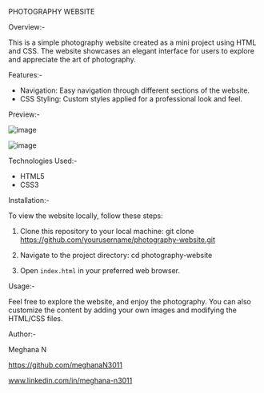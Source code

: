 PHOTOGRAPHY WEBSITE

Overview:-

This is a simple photography website created as a mini project using HTML and CSS. The website showcases an elegant interface for users to explore and appreciate the art of photography.

Features:-
- Navigation: Easy navigation through different sections of the website.
- CSS Styling: Custom styles applied for a professional look and feel.

Preview:-

![image](https://github.com/user-attachments/assets/7a1eb9b4-e6a1-401f-b615-680608d977d3)


![image](https://github.com/user-attachments/assets/712d4326-f5e2-4ddc-b8ab-6cda3fad2fb8)

Technologies Used:-
- HTML5
- CSS3

Installation:-

To view the website locally, follow these steps:

1. Clone this repository to your local machine:
   git clone https://github.com/yourusername/photography-website.git
  
2. Navigate to the project directory:
   cd photography-website
  
3. Open `index.html` in your preferred web browser.

Usage:-

Feel free to explore the website, and enjoy the photography. You can also customize the content by adding your own images and modifying the HTML/CSS files.

Author:-

Meghana N 

https://github.com/meghanaN3011

www.linkedin.com/in/meghana-n3011


 



